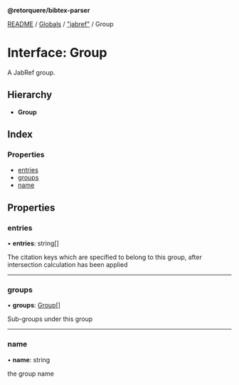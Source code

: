 **@retorquere/bibtex-parser**

[README](../README.md) / [Globals](../globals.md) / ["jabref"](../modules/_jabref_.md) / Group

# Interface: Group

A JabRef group.

## Hierarchy

* **Group**

## Index

### Properties

* [entries](_jabref_.group.md#entries)
* [groups](_jabref_.group.md#groups)
* [name](_jabref_.group.md#name)

## Properties

### entries

•  **entries**: string[]

The citation keys which are specified to belong to this group, after intersection calculation has been applied

___

### groups

•  **groups**: [Group](_jabref_.group.md)[]

Sub-groups under this group

___

### name

•  **name**: string

the group name
